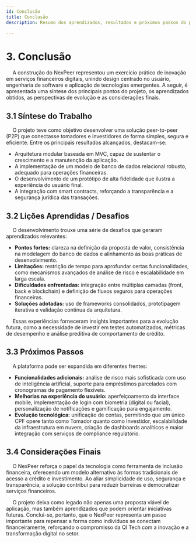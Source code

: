 ```yaml
---
id: Conclusão
title: Conclusão
description: Resumo dos aprendizados, resultados e próximos passos do projeto.

---
```


# 3. Conclusão

&emsp; A construção do NexPeer representou um exercício prático de inovação em serviços financeiros digitais, unindo design centrado no usuário, engenharia de software e aplicação de tecnologias emergentes. A seguir, é apresentada uma síntese dos principais pontos do projeto, os aprendizados obtidos, as perspectivas de evolução e as considerações finais.

## 3.1 Síntese do Trabalho

&emsp; O projeto teve como objetivo desenvolver uma solução peer-to-peer (P2P) que conectasse tomadores e investidores de forma simples, segura e eficiente. Entre os principais resultados alcançados, destacam-se:
- Arquitetura modular baseada em MVC, capaz de sustentar o crescimento e a manutenção da aplicação.  
- A implementação de um modelo de banco de dados relacional robusto, adequado para operações financeiras.  
- O desenvolvimento de um protótipo de alta fidelidade que ilustra a experiência do usuário final.  
- A integração com smart contracts, reforçando a transparência e a segurança jurídica das transações.  

## 3.2 Lições Aprendidas / Desafios

&emsp; O desenvolvimento trouxe uma série de desafios que geraram aprendizados relevantes:
- **Pontos fortes:** clareza na definição da proposta de valor, consistência na modelagem do banco de dados e alinhamento às boas práticas de desenvolvimento.  
- **Limitações:** restrição de tempo para aprofundar certas funcionalidades, como mecanismos avançados de análise de risco e escalabilidade em larga escala.  
- **Dificuldades enfrentadas:** integração entre múltiplas camadas (front, back e blockchain) e definição de fluxos seguros para operações financeiras.  
- **Soluções adotadas:** uso de frameworks consolidados, prototipagem iterativa e validação contínua da arquitetura.  

&emsp; Essas experiências forneceram insights importantes para a evolução futura, como a necessidade de investir em testes automatizados, métricas de desempenho e análise preditiva de comportamento de crédito.

## 3.3 Próximos Passos

&emsp; A plataforma pode ser expandida em diferentes frentes:
- **Funcionalidades adicionais:** análise de risco mais sofisticada com uso de inteligência artificial, suporte para empréstimos parcelados com cronogramas de pagamento flexíveis.
- **Melhorias na experiência do usuário:** aperfeiçoamento da interface mobile, implementação de login com biometria (digital ou facial), personalização de notificações e gamificação para engajamento.
- **Evolução tecnológica:** unificação de contas, permitindo que um único CPF opere tanto como Tomador quanto como Investidor, escalabilidade da infraestrutura em nuvem, criação de dashboards analíticos e maior integração com serviços de compliance regulatório. 

## 3.4 Considerações Finais

&emsp; O NexPeer reforça o papel da tecnologia como ferramenta de inclusão financeira, oferecendo um modelo alternativo às formas tradicionais de acesso a crédito e investimento. Ao aliar simplicidade de uso, segurança e transparência, a solução contribui para reduzir barreiras e democratizar serviços financeiros.  

&emsp; O projeto deixa como legado não apenas uma proposta viável de aplicação, mas também aprendizados que podem orientar iniciativas futuras. Conclui-se, portanto, que o NexPeer representa um passo importante para repensar a forma como indivíduos se conectam financeiramente, reforçando o compromisso da QI Tech com a inovação e a transformação digital no setor.